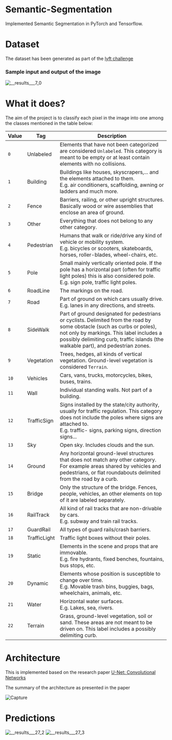 # Semantic-Segmentation

Implemented Semantic Segmentation in PyTorch and Tensorflow.

# Dataset
The dataset has been generated as part of the [lyft challenge](https://www.udacity.com/lyft-challenge)

### Sample input and output of the image
![__results___7_0](https://user-images.githubusercontent.com/62374169/141682159-c570bbe1-d7ad-4622-b4f5-f18e550ee0c5.png)

# What it does?
The aim of the project is to classify each pixel in the image into one among the classes mentioned in the table below:

<table>
<thead>
<tr>
<th>Value</th>
<th>Tag</th>
<th>Description</th>
</tr>
</thead>
<tbody>
<tr>
<td><code>0</code></td>
<td>Unlabeled</td>
<td>Elements that have not been categorized are considered <code>Unlabeled</code>. This category is meant to be empty or at least contain elements with no collisions.</td>
</tr>
<tr>
<td><code>1</code></td>
<td>Building</td>
<td>Buildings like houses, skyscrapers,... and the elements attached to them. <br> E.g. air conditioners, scaffolding, awning or ladders and much more.</td>
</tr>
<tr>
<td><code>2</code></td>
<td>Fence</td>
<td>Barriers, railing, or other upright structures. Basically wood or wire assemblies that enclose an area of ground.</td>
</tr>
<tr>
<td><code>3</code></td>
<td>Other</td>
<td>Everything that does not belong to any other category.</td>
</tr>
<tr>
<td><code>4</code></td>
<td>Pedestrian</td>
<td>Humans that walk or ride/drive any kind of vehicle or mobility system. <br> E.g. bicycles or scooters, skateboards, horses, roller-blades, wheel-chairs, etc.</td>
</tr>
<tr>
<td><code>5</code></td>
<td>Pole</td>
<td>Small mainly vertically oriented pole. If the pole has a horizontal part (often for traffic light poles) this is also considered pole. <br> E.g. sign pole, traffic light poles.</td>
</tr>
<tr>
<td><code>6</code></td>
<td>RoadLine</td>
<td>The markings on the road.</td>
</tr>
<tr>
<td><code>7</code></td>
<td>Road</td>
<td>Part of ground on which cars usually drive. <br> E.g. lanes in any directions, and streets.</td>
</tr>
<tr>
<td><code>8</code></td>
<td>SideWalk</td>
<td>Part of ground designated for pedestrians or cyclists. Delimited from the road by some obstacle (such as curbs or poles), not only by markings. This label includes a possibly delimiting curb, traffic islands (the walkable part), and pedestrian zones.</td>
</tr>
<tr>
<td><code>9</code></td>
<td>Vegetation</td>
<td>Trees, hedges, all kinds of vertical vegetation. Ground-level vegetation is considered <code>Terrain</code>.</td>
</tr>
<tr>
<td><code>10</code></td>
<td>Vehicles</td>
<td>Cars, vans, trucks, motorcycles, bikes, buses, trains.</td>
</tr>
<tr>
<td><code>11</code></td>
<td>Wall</td>
<td>Individual standing walls. Not part of a building.</td>
</tr>
<tr>
<td><code>12</code></td>
<td>TrafficSign</td>
<td>Signs installed by the state/city authority, usually for traffic regulation. This category does not include the poles where signs are attached to. <br> E.g. traffic- signs, parking signs, direction signs...</td>
</tr>
<tr>
<td><code>13</code></td>
<td>Sky</td>
<td>Open sky. Includes clouds and the sun.</td>
</tr>
<tr>
<td><code>14</code></td>
<td>Ground</td>
<td>Any horizontal ground-level structures that does not match any other category. For example areas shared by vehicles and pedestrians, or flat roundabouts delimited from the road by a curb.</td>
</tr>
<tr>
<td><code>15</code></td>
<td>Bridge</td>
<td>Only the structure of the bridge. Fences, people, vehicles, an other elements on top of it are labeled separately.</td>
</tr>
<tr>
<td><code>16</code></td>
<td>RailTrack</td>
<td>All kind of rail tracks that are non-drivable by cars. <br> E.g. subway and train rail tracks.</td>
</tr>
<tr>
<td><code>17</code></td>
<td>GuardRail</td>
<td>All types of guard rails/crash barriers.</td>
</tr>
<tr>
<td><code>18</code></td>
<td>TrafficLight</td>
<td>Traffic light boxes without their poles.</td>
</tr>
<tr>
<td><code>19</code></td>
<td>Static</td>
<td>Elements in the scene and props that are immovable. <br> E.g. fire hydrants, fixed benches, fountains, bus stops, etc.</td>
</tr>
<tr>
<td><code>20</code></td>
<td>Dynamic</td>
<td>Elements whose position is susceptible to change over time. <br> E.g. Movable trash bins, buggies, bags, wheelchairs, animals, etc.</td>
</tr>
<tr>
<td><code>21</code></td>
<td>Water</td>
<td>Horizontal water surfaces. <br> E.g. Lakes, sea, rivers.</td>
</tr>
<tr>
<td><code>22</code></td>
<td>Terrain</td>
<td>Grass, ground-level vegetation, soil or sand. These areas are not meant to be driven on. This label includes a possibly delimiting curb.</td>
</tr>
</tbody>
</table>

# Architecture
This is implemented based on the research paper
[U-Net: Convolutional Networks ](https://arxiv.org/pdf/1505.04597.pdf)


The summary of the architecture as presented in the paper

![Capture](https://user-images.githubusercontent.com/62374169/141683104-20eea544-2aa9-4100-84cb-cf653978016e.PNG)


# Predictions


![__results___27_2](https://user-images.githubusercontent.com/62374169/141683352-ee2bec7b-15f5-48ee-b703-f8ac4887ebb5.png)
![__results___27_3](https://user-images.githubusercontent.com/62374169/141683354-0880c60d-4fe8-44f8-9d5e-fa311656b9e1.png)
